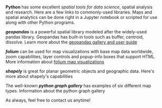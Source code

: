**Python** has some excellent *spatial tools for data science*, spatial analysis and research. Here are a few links to commonly-used libraries. Maps and spatial analytics can be done right in a Jupyter notebook or scripted for use along with other Python programs.

***geopandas*** is a powerful spatial library modeled after the widely-used pandas library. Geopandas has built-in tools such as buffer, centroid, dissolve. Learn more about the [geopandas gallery and user guide](https://geopandas.org/en/stable/gallery/index.html)

***folium*** can be used for map visualizations with base map data worldwide, zoom capabilities, layer controls and popup-info boxes that support HTML. More information about [folium map visualizations](https://python-visualization.github.io/folium/latest/user_guide.html)

***shapely*** is great for planar geometric objects and geographic data. Here's more about shapely's capabilities

The well-known ***python graph gallery*** has examples of six different map types. Information about the python graph gallery

As always, feel free to contact us anytime!
